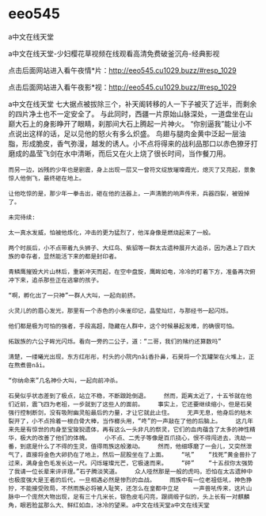 # eeo545
а中文在线天堂

а中文在线天堂-少妇樱花草视频在线观看高清免费破釜沉舟-经典影视

点击后面网站进入看午夜情*片：http://eeo545.cu1029.buzz/#resp_1029

点击后面网站进入看午夜影*视：http://eeo545.cu1029.buzz/#resp_1029

а中文在线天堂    七大据点被拔除三个，补天阁转移的人一下子被灭了近半，而剩余的四片净土也不一定安全了。    与此同时，西疆一片原始山脉深处，一道盘坐在山巅大石上的身影睁开了眼睛，刹那间大石上腾起一片神火。    “你别逼我”能让小不点说出这样的话，足以见他的怒火有多么炽盛。    鸟翅与腿肉金黄中泛起一层油脂，形成脆皮，香气弥漫，越发的诱人。小不点将得来的战利品那口以赤色獠牙打磨成的晶莹飞剑在水中清晰，而后又在火上烧了很长时间，当作餐刀用。

    而另一边，凶残的少年也是剧震，身上出现一层又一曾符文绽放璀璨霞光，熄灭了又亮起，景象惊人他倒飞，最终砸在地上。

    让他吃惊的是，那少年一拳击出，砸在他的法器上，一声清脆的响声传来，兵器四裂，被毁掉了。

    未完待续:

    太一真水发威，怕被他炼化，冲击的更为猛烈了，他浑身像是燃烧起来了一般。

    两个时辰后，小不点带着九头狮子、大红鸟、紫貂等一群太古遗种展开大追杀，因为遇上了四大族的幸存者，显然能活下来的都是封印者。

    青鳞鹰摧毁大片山林后，重新冲天而起，在空中盘旋，鹰眸如电，冷冷的盯着下方，准备再次俯冲下来，追杀那些正在逃窜的孩子。

    “啊，孵化出了一只神”一群人大叫，一起向前挤。

    火灵儿的的眉心发光，那里有一个赤色的小朱雀印记，晶莹灿烂，与那经书一起闪烁。

    他们都是极为可怕的强者，手段高超，隐藏在人群中，这个时候暴起发难，的确很可怕。

    拓跋族的六公子眸光闪烁。看向一旁的二公子，道：“二哥，我们的赌约还算数吗”

    清楚，一缕曦光出现，东方红彤彤，村头的小院内nǎi香扑鼻，石昊将一个瓦罐架在火堆上，正在熬煮兽nǎi。

    “你纳命来”几名神仆大叫，一起向前冲杀。

    石昊似乎状态差到了极点，站立不稳，不断踉跄倒退。    然而，距离太近了，十五爷就在他们近前，震飞四为老祖，一步就到了这些人的面前。    事实上，它还要继续缩小，但是石昊强行控制断剑，没有吸附幽灵船最后的力量，才让它就此止住。    无声无息，他身后的枯木裂开了，小不点拎着一根白骨大棒，当作榔头用，“咚”的一声敲在了他的后脑上。    这几年来先是有惊世的肉身至宝狻猊遗体，再有这么一头非凡的祭灵，它们的血肉蕴含了太多的神性精华，极大的改善了他们的体魄。    小不点、二秃子等像是百爪挠心，恨不得闯进去，洗劫一番，到底是什么了不得的生灵，值得雨族这般激动。    然而，他细琢磨了一会儿，又突然泄气了，直接将金色大卵扔在了地上，然后一屁股坐在了上面。    “吼”    “找死”黄金兽扑了过来，满身金色毛发长达一尺。闪烁璀璨光芒，它极速而来。    “砰”    “十五叔你太强势了我请一位长辈来评评理。”石子腾淡笑道。    众人哑然那是一般的虎吗，恐怕在太古遗种中也极度强大是王者的后代，一旦相遇必然是惨烈的血战。    雨族中有一位老祖低吼，神色狰狞，不能接受败局，不然雨族必将被人耻笑，还怎么在皇都中立足    一声兽吼传来，这片山脉中一个庞然大物出现，足有三十几米长，银色皮毛闪亮，跟绸缎子似的，头上长有一对麒麟角，眼若脸盆那么大、鲜红如血，冰冷的望来。а中文在线天堂а中文在线天堂
